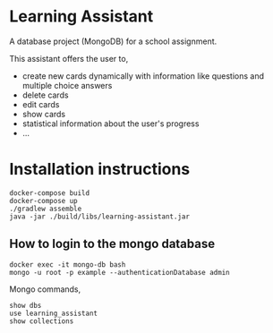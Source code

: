 # Learning Assistant
A database project (MongoDB) for a school assignment.

This assistant offers the user to, 
- create new cards dynamically with information like questions and multiple choice answers
- delete cards
- edit cards
- show cards
- statistical information about the user's progress
- ...

# Installation instructions
```
docker-compose build
docker-compose up
./gradlew assemble
java -jar ./build/libs/learning-assistant.jar
```

## How to login to the mongo database
```
docker exec -it mongo-db bash
mongo -u root -p example --authenticationDatabase admin
```
Mongo commands,
```
show dbs
use learning_assistant
show collections
```
